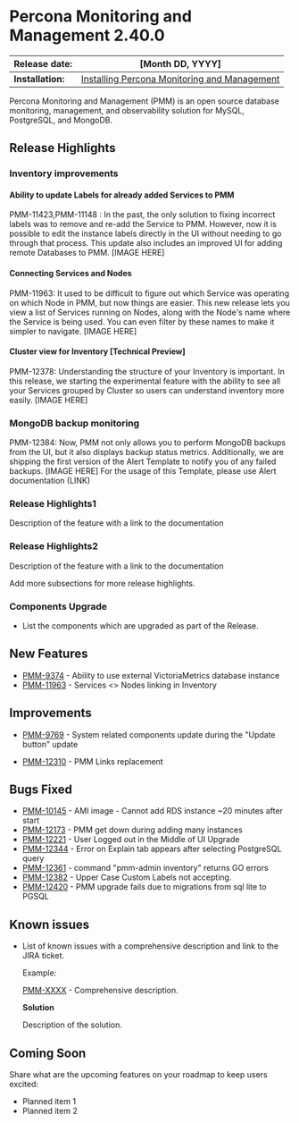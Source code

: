 
# Percona Monitoring and Management 2.40.0


| **Release date:** | [Month DD, YYYY]                                                                                    |
| ----------------- | ----------------------------------------------------------------------------------------------- |
| **Installation:** | [Installing Percona Monitoring and Management](https://www.percona.com/software/pmm/quickstart) |

Percona Monitoring and Management (PMM) is an open source database monitoring, management, and observability solution for MySQL, PostgreSQL, and MongoDB.

<!---

!!! caution alert alert-warning "Important/Caution"
    Crucial points that need emphasis:

    - Important: A significant point that deserves emphasis.
    - Caution: Used to mean 'Continue with care'.

--->

## Release Highlights

### Inventory improvements

#### Ability to update Labels for already added Services to PMM  
PMM-11423,PMM-11148 : In the past, the only solution to fixing incorrect labels was to remove and re-add the Service to PMM. However, now it is possible to edit the instance labels directly in the UI without needing to go through that process. This update also includes an improved UI for adding remote Databases to PMM.
[IMAGE HERE]

#### Connecting Services and Nodes  
PMM-11963: It used to be difficult to figure out which Service was operating on which Node in PMM, but now things are easier. This new release lets you view a list of Services running on Nodes, along with the Node's name where the Service is being used. You can even filter by these names to make it simpler to navigate.
[IMAGE HERE]

#### Cluster view for Inventory [Technical Preview]
PMM-12378: Understanding the structure of  your Inventory is important. In this release, we starting the experimental feature with the ability to see all your Services grouped by Cluster so users can understand inventory more easily. 
[IMAGE HERE]

 

### MongoDB backup monitoring 
PMM-12384: Now, PMM not only allows you to perform MongoDB backups from the UI, but it also displays backup status metrics. Additionally, we are shipping the first version of the Alert Template to notify you of any failed backups.
[IMAGE HERE]
For the usage of this Template, please use Alert documentation (LINK)

### Release Highlights1 
Description of the feature with a link to the documentation


### Release Highlights2
Description of the feature  with a link to the documentation

Add more subsections for more release highlights.


### Components Upgrade
- List the components which are upgraded as part of the Release.

## New Features

- [PMM-9374](https://jira.percona.com/browse/PMM-9374) - Ability to use external VictoriaMetrics database instance
- [PMM-11963](https://jira.percona.com/browse/PMM-11963) - Services <> Nodes linking in Inventory




## Improvements

- [PMM-9769](https://jira.percona.com/browse/PMM-9769) - System related components update during the "Update button" update

- [PMM-12310](https://jira.percona.com/browse/PMM-12310) - PMM Links replacement
 

## Bugs Fixed


- [PMM-10145](https://jira.percona.com/browse/PMM-10145) - AMI image - Cannot add RDS instance ~20 minutes after start
- [PMM-12173](https://jira.percona.com/browse/PMM-12173) - PMM get down during adding many instances
- [PMM-12221](https://jira.percona.com/browse/PMM-12221) - User Logged out in the Middle of UI Upgrade
- [PMM-12344](https://jira.percona.com/browse/PMM-12344) - Error on Explain tab appears after selecting PostgreSQL query
- [PMM-12361](https://jira.percona.com/browse/PMM-12361) - command "pmm-admin inventory" returns GO errors
- [PMM-12382](https://jira.percona.com/browse/PMM-12382) - Upper Case Custom Labels not accepting.
- [PMM-12420](https://jira.percona.com/browse/PMM-12420) - PMM upgrade fails due to migrations from sql lite to PGSQL

## Known issues

- ​List of known issues with a  comprehensive description and link to the JIRA ticket.

    Example:

    [PMM-XXXX](https://jira.percona.com/browse/PMM-XXXX) - Comprehensive description.


    **Solution**

    Description of the solution.


## Coming Soon

  Share what are the upcoming features on your roadmap to keep users excited:

- Planned item 1
- Planned item 2
